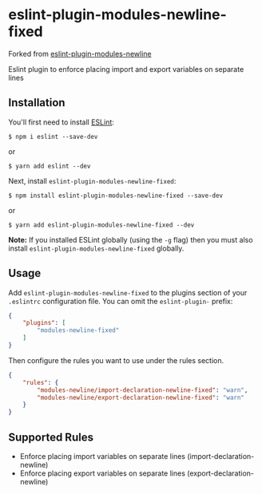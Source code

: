 # eslint-plugin-modules-newline-fixed

Forked from [eslint-plugin-modules-newline](https://github.com/gmsorrow/eslint-plugin-modules-newline)

Eslint plugin to enforce placing import and export variables on separate lines


## Installation

You'll first need to install [ESLint](http://eslint.org):

```
$ npm i eslint --save-dev
```
or 
```
$ yarn add eslint --dev
```

Next, install `eslint-plugin-modules-newline-fixed`:

```
$ npm install eslint-plugin-modules-newline-fixed --save-dev
```
or
```
$ yarn add eslint-plugin-modules-newline-fixed --dev
```

**Note:** If you installed ESLint globally (using the `-g` flag) then you must also install `eslint-plugin-modules-newline-fixed` globally.

## Usage

Add `eslint-plugin-modules-newline-fixed` to the plugins section of your `.eslintrc` configuration file. You can omit the `eslint-plugin-` prefix:

```json
{
    "plugins": [
        "modules-newline-fixed"
    ]
}
```


Then configure the rules you want to use under the rules section.

```json
{
    "rules": {
        "modules-newline/import-declaration-newline-fixed": "warn",
        "modules-newline/export-declaration-newline-fixed": "warn"
    }
}
```

## Supported Rules

* Enforce placing import variables on separate lines (import-declaration-newline)
* Enforce placing export variables on separate lines (export-declaration-newline)
